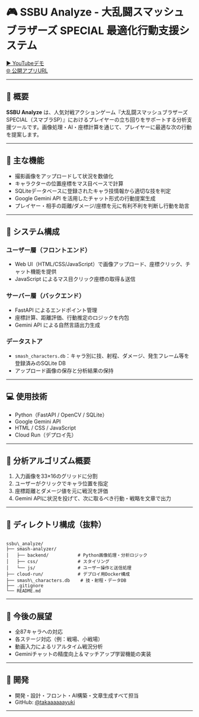 # 🎮 SSBU Analyze - 大乱闘スマッシュブラザーズ SPECIAL 最適化行動支援システム

[▶️ YouTubeデモ](https://youtu.be/V89e8IKk7L8)  
[🌐 公開アプリURL](https://smash-analyzer-dtbx5ymvvq-an.a.run.app/)

---

## 📘 概要

**SSBU Analyze** は、人気対戦アクションゲーム『大乱闘スマッシュブラザーズ SPECIAL（スマブラSP）』におけるプレイヤーの立ち回りをサポートする分析支援ツールです。画像処理・AI・座標計算を通じて、プレイヤーに最適な次の行動を提案します。

---

## 🧩 主な機能

- 撮影画像をアップロードして状況を数値化
- キャラクターの位置座標をマス目ベースで計算
- SQLiteデータベースに登録されたキャラ技情報から適切な技を判定
- Google Gemini API を活用したチャット形式の行動提案生成
- プレイヤー・相手の距離/ダメージ/座標を元に有利不利を判断し行動を助言

---

## 🧠 システム構成

### ユーザー層（フロントエンド）

- Web UI（HTML/CSS/JavaScript）で画像アップロード、座標クリック、チャット機能を提供
- JavaScript によるマス目クリック座標の取得＆送信

### サーバー層（バックエンド）

- FastAPI によるエンドポイント管理
- 座標計算、距離評価、行動推定のロジックを内包
- Gemini API による自然言語出力生成

### データストア

- `smash_characters.db`：キャラ別に技、射程、ダメージ、発生フレーム等を登録済みのSQLite DB
- アップロード画像の保存と分析結果の保持

---

## 💻 使用技術

- Python（FastAPI / OpenCV / SQLite）
- Google Gemini API
- HTML / CSS / JavaScript
- Cloud Run（デプロイ先）

---

## 🧪 分析アルゴリズム概要

1. 入力画像を33×16のグリッドに分割
2. ユーザーがクリックでキャラ位置を指定
3. 座標距離とダメージ値を元に戦況を評価
4. Gemini APIに状況を投げて、次に取るべき行動・戦略を文章で出力

---

## 📂 ディレクトリ構成（抜粋）

```

ssbu\_analyze/
├── smash-analyzer/
│   ├── backend/           # Python画像処理・分析ロジック
│   ├── css/               # スタイリング
│   └── js/                # ユーザー操作と送信処理
├── cloud-run/             # デプロイ用Docker構成
├── smash\_characters.db    # 技・射程・データDB
├── .gitignore
└── README.md

```

---

## 🔮 今後の展望

- 全87キャラへの対応
- 各ステージ対応（例：戦場、小戦場）
- 動画入力によるリアルタイム戦況分析
- Geminiチャットの精度向上＆マッチアップ学習機能の実装

---

## 👤 開発

- 開発・設計・フロント・AI構築・文章生成すべて担当  
- GitHub: [@takaaaaaayuki](https://github.com/takaaaaaayuki)

---
